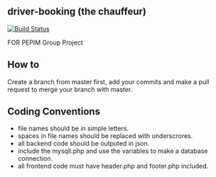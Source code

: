 ## driver-booking (the chauffeur)

[![Build Status](https://travis-ci.com/miyurusankalpa/driver-booking.svg?token=q7zPHYBrzBBxdRewQ84L&branch=master)](https://travis-ci.com/miyurusankalpa/driver-booking)

FOR PEPIM Group Project

## How to
Create a branch from master first, add your commits and make a pull request to merge your branch with master.

## Coding Conventions
 * file names should be in simple letters.
 * spaces in file names should be replaced with underscrores.
 * all backend code should be outputed in json.
 * include the mysqli.php and use the variables to make a database connection.
 * all frontend code must have header.php and footer.php included.
